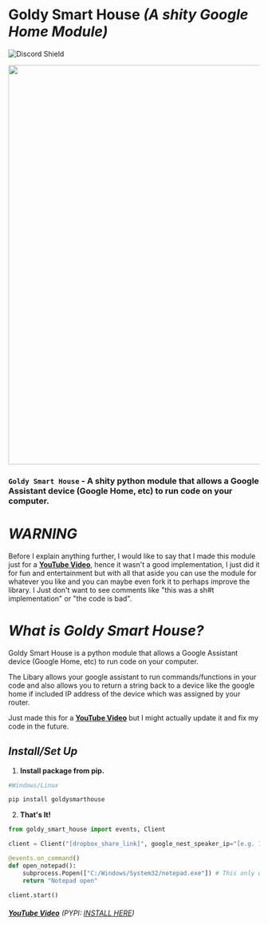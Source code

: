 # Goldy Smart House *(A shity Google Home Module)*

![Discord Shield](https://discordapp.com/api/guilds/759051039470387272/widget.png?style=shield)

<p align="center">
 <img src="https://media.discordapp.net/attachments/436201641486581762/959065479056601128/Untitled-1.png" width="800" />
</p>

### ``Goldy Smart House`` - A shity python module that allows a Google Assistant device (Google Home, etc) to run code on your computer.

# *WARNING*
Before I explain anything further, I would like to say that I made this module just for a **[YouTube Video](https://youtu.be/_bkefjTpagA)**, hence it wasn't a good implementation, I just did it for fun and entertainment but with all that aside you can use the module for whatever you like and you can maybe even fork it to perhaps improve the library. I Just don't want to see comments like "this was a sh#t implementation" or "the code is bad".

# *What is Goldy Smart House?*
Goldy Smart House is a python module that allows a Google Assistant device (Google Home, etc) to run code on your computer. 

The Libary allows your google assistant to run commands/functions in your code and also allows you to return a string back to a device like the google home if included IP address of the device which was assigned by your router.

Just made this for a **[YouTube Video](https://youtu.be/_bkefjTpagA)** but I might actually update it and fix my code in the future.

## *Install/Set Up*
1. **Install package from pip.**
```sh
#Windows/Linux

pip install goldysmarthouse
```
2. **That's It!** 
```python
from goldy_smart_house import events, Client

client = Client("[dropbox_share_link]", google_nest_speaker_ip="[e.g. 192.168.1.75]", enable_logs=True, read_back_volume=11)

@events.on_command()
def open_notepad():
    subprocess.Popen(["C:/Windows/System32/notepad.exe"]) # This only works on windows.
    return "Notepad open"

client.start()
```

###### **[YouTube Video](https://youtu.be/_bkefjTpagA)** (PYPI: [INSTALL HERE](https://pypi.org/project/goldysmarthouse/))
